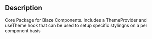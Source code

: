 ## Description

Core Package for Blaze Components.
Includes a ThemeProvider and useTheme hook that can be used to setup specific stylingns on a per component basis

